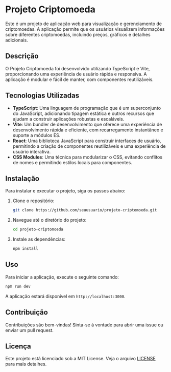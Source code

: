 # Projeto Criptomoeda

Este é um projeto de aplicação web para visualização e gerenciamento de criptomoedas. A aplicação permite que os usuários visualizem informações sobre diferentes criptomoedas, incluindo preços, gráficos e detalhes adicionais.

## Descrição

O Projeto Criptomoeda foi desenvolvido utilizando TypeScript e Vite, proporcionando uma experiência de usuário rápida e responsiva. A aplicação é modular e fácil de manter, com componentes reutilizáveis.

## Tecnologias Utilizadas

- **TypeScript**: Uma linguagem de programação que é um superconjunto do JavaScript, adicionando tipagem estática e outros recursos que ajudam a construir aplicações robustas e escaláveis.
- **Vite**: Um bundler de desenvolvimento que oferece uma experiência de desenvolvimento rápida e eficiente, com recarregamento instantâneo e suporte a módulos ES.
- **React**: Uma biblioteca JavaScript para construir interfaces de usuário, permitindo a criação de componentes reutilizáveis e uma experiência de usuário interativa.
- **CSS Modules**: Uma técnica para modularizar o CSS, evitando conflitos de nomes e permitindo estilos locais para componentes.

## Instalação

Para instalar e executar o projeto, siga os passos abaixo:

1. Clone o repositório:
   ```bash
   git clone https://github.com/seuusuario/projeto-criptomoeda.git
   ```

2. Navegue até o diretório do projeto:
   ```bash
   cd projeto-criptomoeda
   ```

3. Instale as dependências:
   ```bash
   npm install
   ```

## Uso

Para iniciar a aplicação, execute o seguinte comando:
```bash
npm run dev
```
A aplicação estará disponível em `http://localhost:3000`.

## Contribuição

Contribuições são bem-vindas! Sinta-se à vontade para abrir uma issue ou enviar um pull request.

## Licença

Este projeto está licenciado sob a MIT License. Veja o arquivo [LICENSE](LICENSE) para mais detalhes.
